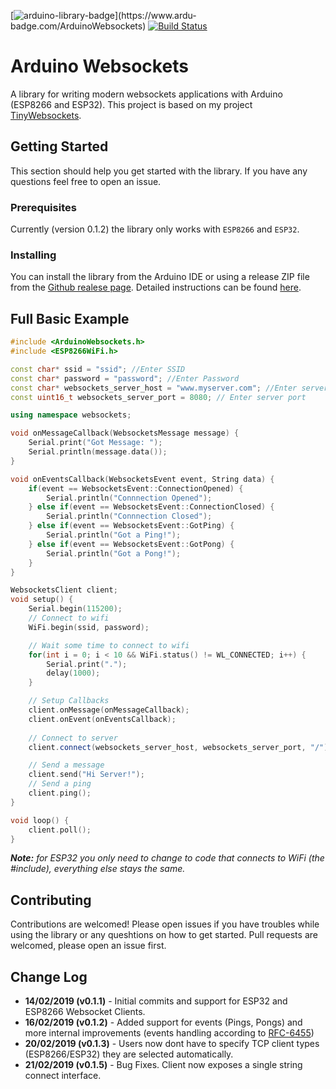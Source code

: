 [![arduino-library-badge](https://www.ardu-badge.com/badge/ArduinoWebsockets.svg?)](https://www.ardu-badge.com/ArduinoWebsockets)  [![Build Status](https://travis-ci.org/gilmaimon/ArduinoWebsockets.svg?branch=master)](https://travis-ci.org/gilmaimon/ArduinoWebsockets)

# Arduino Websockets

A library for writing modern websockets applications with Arduino (ESP8266 and ESP32). This project is based on my project [TinyWebsockets](https://github.com/gilmaimon/TinyWebsockets).

## Getting Started
This section should help you get started with the library. If you have any questions feel free to open an issue.

### Prerequisites
Currently (version 0.1.2) the library only works with `ESP8266` and `ESP32`.

### Installing

You can install the library from the Arduino IDE or using a release ZIP file from the [Github realese page](https://github.com/gilmaimon/ArduinoWebsockets/releases).
Detailed instructions can be found [here](https://www.ardu-badge.com/ArduinoWebsockets).

## Full Basic Example
```c++
#include <ArduinoWebsockets.h>
#include <ESP8266WiFi.h>

const char* ssid = "ssid"; //Enter SSID
const char* password = "password"; //Enter Password
const char* websockets_server_host = "www.myserver.com"; //Enter server adress
const uint16_t websockets_server_port = 8080; // Enter server port

using namespace websockets;

void onMessageCallback(WebsocketsMessage message) {
    Serial.print("Got Message: ");
    Serial.println(message.data());
}

void onEventsCallback(WebsocketsEvent event, String data) {
    if(event == WebsocketsEvent::ConnectionOpened) {
        Serial.println("Connnection Opened");
    } else if(event == WebsocketsEvent::ConnectionClosed) {
        Serial.println("Connnection Closed");
    } else if(event == WebsocketsEvent::GotPing) {
        Serial.println("Got a Ping!");
    } else if(event == WebsocketsEvent::GotPong) {
        Serial.println("Got a Pong!");
    }
}

WebsocketsClient client;
void setup() {
    Serial.begin(115200);
    // Connect to wifi
    WiFi.begin(ssid, password);

    // Wait some time to connect to wifi
    for(int i = 0; i < 10 && WiFi.status() != WL_CONNECTED; i++) {
        Serial.print(".");
        delay(1000);
    }

    // Setup Callbacks
    client.onMessage(onMessageCallback);
    client.onEvent(onEventsCallback);
    
    // Connect to server
    client.connect(websockets_server_host, websockets_server_port, "/");

    // Send a message
    client.send("Hi Server!");
    // Send a ping
    client.ping();
}

void loop() {
    client.poll();
}
```
***Note:** for ESP32 you only need to change to code that connects to WiFi (the #include), everything else stays the same.*

## Contributing
Contributions are welcomed! Please open issues if you have troubles while using the library or any queshtions on how to get started. Pull requests are welcomed, please open an issue first.

## Change Log
- **14/02/2019 (v0.1.1)** - Initial commits and support for ESP32 and ESP8266 Websocket Clients.
- **16/02/2019 (v0.1.2)** - Added support for events (Pings, Pongs) and more internal improvements (events handling according to [RFC-6455](https://tools.ietf.org/html/rfc6455))
- **20/02/2019 (v0.1.3)** - Users now dont have to specify TCP client types (ESP8266/ESP32) they are selected automatically.
- **21/02/2019 (v0.1.5)** - Bug Fixes. Client now exposes a single string connect interface.
